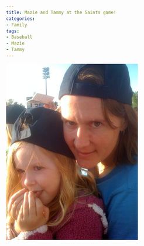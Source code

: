 ```yaml
---
title: Mazie and Tammy at the Saints game!
categories:
- Family
tags:
- Baseball
- Mazie
- Tammy
---
```


![](/assets/posts/2009/a04c853620b0d44101e9fa10829d09c7.png)
